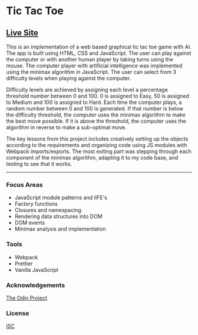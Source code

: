 # Tic Tac Toe

## [Live Site](https://jonro2955.github.io/odin_javascript_2_tictactoe/)

This is an implementation of a web based graphical tic tac toe game with AI. The app is built using HTML, CSS and JavaScript. The user can play against the computer or with another human player by taking turns using the mouse. The computer player with artificial intelligence was implemented using the minimax algorithm in JavaScript. The user can select from 3 difficulty levels when playing against the computer. 

Difficulty levels are achieved by assigning each level a percentage threshold number between 0 and 100. 0 is assigned to Easy, 50 is assigned to Medium and 100 is assigned to Hard. Each time the computer plays, a random number between 0 and 100 is generated. If that number is below the difficulty threshold, the computer uses the minimax algorithm to make the best move possible. If it is above the threshold, the computer uses the algorithm in reverse to make a sub-optimal move.  

The key lessons from this project includes creatively setting up the objects according to the requirements and organizing code using JS modules with Webpack imports/exports. The most exiting part was stepping through each component of the minimax algorithm, adapting it to my code base, and testing to see that it works. 

<hr/>


### Focus Areas
- JavaScript module patterns and IIFE's 
- Factory functions
- Closures and namespacing.
- Rendering data structures into DOM
- DOM events
- Minimax analysis and implementation

### Tools 
- Webpack
- Prettier
- Vanilla JavaScript
 
### Acknowledgements

[The Odin Project](https://www.theodinproject.com/)

### License

[ISC](https://opensource.org/licenses/ISC)
